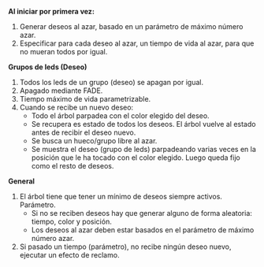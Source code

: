 **Al iniciar por primera vez:**

1.	Generar deseos al azar, basado en un parámetro de máximo número azar.
2.	Especificar para cada deseo al azar, un tiempo de vida al azar, para que no mueran todos por igual.

**Grupos de leds (Deseo)**

1.	Todos los leds de un grupo (deseo) se apagan por igual.
2.	Apagado mediante FADE.
3.	Tiempo máximo de vida parametrizable.
4.	Cuando se recibe un nuevo deseo:
    - Todo el árbol parpadea con el color elegido del deseo.
    - Se recupera es estado de todos los deseos. El árbol vuelve al estado antes de recibir el deseo nuevo.
    - Se busca un hueco/grupo libre al azar.
    - Se muestra el deseo (grupo de leds) parpadeando varias veces en la posición que le ha tocado con el color elegido. Luego queda fijo como el resto de deseos.

**General**

1.	El árbol tiene que tener un mínimo de deseos siempre activos. Parámetro.
    - Si no se reciben deseos hay que generar alguno de forma aleatoria: tiempo, color y posición.
    - Los deseos al azar deben estar basados en el parámetro de máximo número azar.
2.	Si pasado un tiempo (parámetro), no recibe ningún deseo nuevo, ejecutar un efecto de reclamo.

